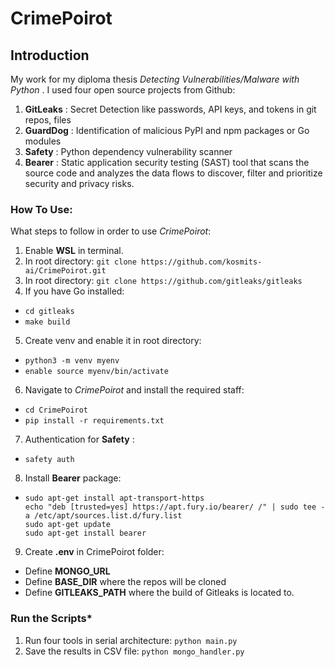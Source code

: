 # CrimePoirot
## **Introduction**
My work for my diploma thesis _Detecting Vulnerabilities/Malware with Python_ . 
I used four open source projects from Github:
1. **GitLeaks** : Secret Detection like passwords, API keys, and tokens in git repos, files
2. **GuardDog** : Identification of malicious PyPI and npm packages or Go modules
3. **Safety** : Python dependency vulnerability scanner
4. **Bearer** : Static application security testing (SAST) tool that scans the source code and analyzes the data flows to discover, filter and prioritize security and privacy risks.

### **How To Use:**
What steps to follow in order to use _CrimePoirot_:
1. Enable **WSL** in terminal.
2. In root directory: `git clone https://github.com/kosmits-ai/CrimePoirot.git`
3. In root directory: `git clone https://github.com/gitleaks/gitleaks`
4. If you have Go installed:
- `cd gitleaks`
- `make build`
5. Create venv and enable it in root directory:
  - `python3 -m venv myenv`
  - `enable source myenv/bin/activate`
6. Navigate to _CrimePoirot_ and install the required staff:
  - `cd CrimePoirot`
  - `pip install -r requirements.txt`
7.  Authentication for **Safety** :
  - `safety auth`
8. Install **Bearer** package:
  - ```
    sudo apt-get install apt-transport-https
    echo "deb [trusted=yes] https://apt.fury.io/bearer/ /" | sudo tee -a /etc/apt/sources.list.d/fury.list
    sudo apt-get update
    sudo apt-get install bearer
9. Create **.env** in CrimePoirot folder:
  - Define **MONGO_URL**
  - Define **BASE_DIR** where the repos will be cloned
  - Define **GITLEAKS_PATH** where the build of Gitleaks is located to.

### **Run the Scripts***
1. Run four tools in serial architecture: `python main.py` 
2. Save the results in CSV file: `python mongo_handler.py`

